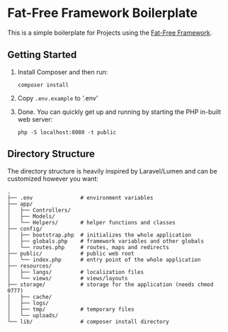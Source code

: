 # Fat-Free Framework Boilerplate

This is a simple boilerplate for Projects using the [Fat-Free Framework](https://fatfreeframework.com/).

## Getting Started

1. Install Composer and then run:
   ```properties
   composer install
   ```

2. Copy `.env.example` to '.env'

3. Done. You can quickly get up and running by starting the PHP in-built web server:
   ```properties
   php -S localhost:8080 -t public
   ```

## Directory Structure

The directory structure is heavily inspired by Laravel/Lumen and can be customized however you want:
```
.
├── .env               # environment variables
├── app/
│   ├── Controllers/
│   ├── Models/
│   └── Helpers/       # helper functions and classes
├── config/
│   ├── bootstrap.php  # initializes the whole application
│   ├── globals.php    # framework variables and other globals
│   └── routes.php     # routes, maps and redirects
├── public/            # public web root
│   └── index.php      # entry point of the whole application
├── resources/
│   ├── langs/         # localization files
│   └── views/         # views/layouts
├── storage/           # storage for the application (needs chmod 0777)
│   ├── cache/
│   ├── logs/ 
│   ├── tmp/           # temporary files  
│   └── uploads/
└── lib/               # composer install directory
```
